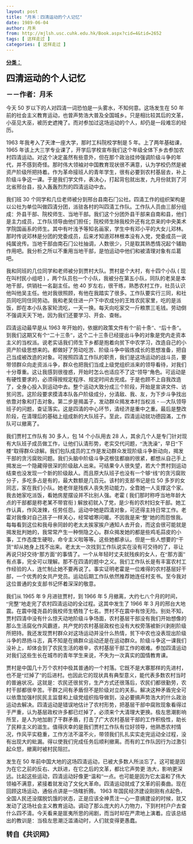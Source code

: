 ```yaml
---
layout: post
title: "月禾：四清运动的个人记忆"
date: 1989-06-04
author: 月禾
from: http://mjlsh.usc.cuhk.edu.hk/Book.aspx?cid=4&tid=2652
tags: [ 这样走过 ]
categories: [ 这样走过 ]
---
```


<div style="margin: 15px 10px 10px 0px;">
 <div>
  <span id="ctl00_ContentPlaceHolder1_chapter1_SubjectLabel" style="font-weight:bold;text-decoration:underline;">
   分类：
  </span>
 </div>
 <!--[if gte mso 9]><xml>
 <o:OfficeDocumentSettings>
  <o:AllowPNG/>
 </o:OfficeDocumentSettings>
</xml><![endif]-->
 <!--[if gte mso 9]><xml>
 <w:WordDocument>
  <w:View>Normal</w:View>
  <w:Zoom>0</w:Zoom>
  <w:TrackMoves/>
  <w:TrackFormatting/>
  <w:PunctuationKerning/>
  <w:ValidateAgainstSchemas/>
  <w:SaveIfXMLInvalid>false</w:SaveIfXMLInvalid>
  <w:IgnoreMixedContent>false</w:IgnoreMixedContent>
  <w:AlwaysShowPlaceholderText>false</w:AlwaysShowPlaceholderText>
  <w:DoNotPromoteQF/>
  <w:LidThemeOther>EN-US</w:LidThemeOther>
  <w:LidThemeAsian>JA</w:LidThemeAsian>
  <w:LidThemeComplexScript>X-NONE</w:LidThemeComplexScript>
  <w:Compatibility>
   <w:BreakWrappedTables/>
   <w:SnapToGridInCell/>
   <w:WrapTextWithPunct/>
   <w:UseAsianBreakRules/>
   <w:DontGrowAutofit/>
   <w:SplitPgBreakAndParaMark/>
   <w:EnableOpenTypeKerning/>
   <w:DontFlipMirrorIndents/>
   <w:OverrideTableStyleHps/>
   <w:UseFELayout/>
  </w:Compatibility>
  <m:mathPr>
   <m:mathFont m:val="Cambria Math"/>
   <m:brkBin m:val="before"/>
   <m:brkBinSub m:val="&#45;-"/>
   <m:smallFrac m:val="off"/>
   <m:dispDef/>
   <m:lMargin m:val="0"/>
   <m:rMargin m:val="0"/>
   <m:defJc m:val="centerGroup"/>
   <m:wrapIndent m:val="1440"/>
   <m:intLim m:val="subSup"/>
   <m:naryLim m:val="undOvr"/>
  </m:mathPr></w:WordDocument>
</xml><![endif]-->
 <!--[if gte mso 9]><xml>
 <w:LatentStyles DefLockedState="false" DefUnhideWhenUsed="true"
  DefSemiHidden="true" DefQFormat="false" DefPriority="99"
  LatentStyleCount="276">
  <w:LsdException Locked="false" Priority="0" SemiHidden="false"
   UnhideWhenUsed="false" QFormat="true" Name="Normal"/>
  <w:LsdException Locked="false" Priority="9" SemiHidden="false"
   UnhideWhenUsed="false" QFormat="true" Name="heading 1"/>
  <w:LsdException Locked="false" Priority="9" QFormat="true" Name="heading 2"/>
  <w:LsdException Locked="false" Priority="9" QFormat="true" Name="heading 3"/>
  <w:LsdException Locked="false" Priority="9" QFormat="true" Name="heading 4"/>
  <w:LsdException Locked="false" Priority="9" QFormat="true" Name="heading 5"/>
  <w:LsdException Locked="false" Priority="9" QFormat="true" Name="heading 6"/>
  <w:LsdException Locked="false" Priority="9" QFormat="true" Name="heading 7"/>
  <w:LsdException Locked="false" Priority="9" QFormat="true" Name="heading 8"/>
  <w:LsdException Locked="false" Priority="9" QFormat="true" Name="heading 9"/>
  <w:LsdException Locked="false" Priority="39" Name="toc 1"/>
  <w:LsdException Locked="false" Priority="39" Name="toc 2"/>
  <w:LsdException Locked="false" Priority="39" Name="toc 3"/>
  <w:LsdException Locked="false" Priority="39" Name="toc 4"/>
  <w:LsdException Locked="false" Priority="39" Name="toc 5"/>
  <w:LsdException Locked="false" Priority="39" Name="toc 6"/>
  <w:LsdException Locked="false" Priority="39" Name="toc 7"/>
  <w:LsdException Locked="false" Priority="39" Name="toc 8"/>
  <w:LsdException Locked="false" Priority="39" Name="toc 9"/>
  <w:LsdException Locked="false" Priority="35" QFormat="true" Name="caption"/>
  <w:LsdException Locked="false" Priority="10" SemiHidden="false"
   UnhideWhenUsed="false" QFormat="true" Name="Title"/>
  <w:LsdException Locked="false" Priority="0" Name="Default Paragraph Font"/>
  <w:LsdException Locked="false" Priority="11" SemiHidden="false"
   UnhideWhenUsed="false" QFormat="true" Name="Subtitle"/>
  <w:LsdException Locked="false" Priority="22" SemiHidden="false"
   UnhideWhenUsed="false" QFormat="true" Name="Strong"/>
  <w:LsdException Locked="false" Priority="20" SemiHidden="false"
   UnhideWhenUsed="false" QFormat="true" Name="Emphasis"/>
  <w:LsdException Locked="false" Priority="59" SemiHidden="false"
   UnhideWhenUsed="false" Name="Table Grid"/>
  <w:LsdException Locked="false" UnhideWhenUsed="false" Name="Placeholder Text"/>
  <w:LsdException Locked="false" Priority="1" SemiHidden="false"
   UnhideWhenUsed="false" QFormat="true" Name="No Spacing"/>
  <w:LsdException Locked="false" Priority="60" SemiHidden="false"
   UnhideWhenUsed="false" Name="Light Shading"/>
  <w:LsdException Locked="false" Priority="61" SemiHidden="false"
   UnhideWhenUsed="false" Name="Light List"/>
  <w:LsdException Locked="false" Priority="62" SemiHidden="false"
   UnhideWhenUsed="false" Name="Light Grid"/>
  <w:LsdException Locked="false" Priority="63" SemiHidden="false"
   UnhideWhenUsed="false" Name="Medium Shading 1"/>
  <w:LsdException Locked="false" Priority="64" SemiHidden="false"
   UnhideWhenUsed="false" Name="Medium Shading 2"/>
  <w:LsdException Locked="false" Priority="65" SemiHidden="false"
   UnhideWhenUsed="false" Name="Medium List 1"/>
  <w:LsdException Locked="false" Priority="66" SemiHidden="false"
   UnhideWhenUsed="false" Name="Medium List 2"/>
  <w:LsdException Locked="false" Priority="67" SemiHidden="false"
   UnhideWhenUsed="false" Name="Medium Grid 1"/>
  <w:LsdException Locked="false" Priority="68" SemiHidden="false"
   UnhideWhenUsed="false" Name="Medium Grid 2"/>
  <w:LsdException Locked="false" Priority="69" SemiHidden="false"
   UnhideWhenUsed="false" Name="Medium Grid 3"/>
  <w:LsdException Locked="false" Priority="70" SemiHidden="false"
   UnhideWhenUsed="false" Name="Dark List"/>
  <w:LsdException Locked="false" Priority="71" SemiHidden="false"
   UnhideWhenUsed="false" Name="Colorful Shading"/>
  <w:LsdException Locked="false" Priority="72" SemiHidden="false"
   UnhideWhenUsed="false" Name="Colorful List"/>
  <w:LsdException Locked="false" Priority="73" SemiHidden="false"
   UnhideWhenUsed="false" Name="Colorful Grid"/>
  <w:LsdException Locked="false" Priority="60" SemiHidden="false"
   UnhideWhenUsed="false" Name="Light Shading Accent 1"/>
  <w:LsdException Locked="false" Priority="61" SemiHidden="false"
   UnhideWhenUsed="false" Name="Light List Accent 1"/>
  <w:LsdException Locked="false" Priority="62" SemiHidden="false"
   UnhideWhenUsed="false" Name="Light Grid Accent 1"/>
  <w:LsdException Locked="false" Priority="63" SemiHidden="false"
   UnhideWhenUsed="false" Name="Medium Shading 1 Accent 1"/>
  <w:LsdException Locked="false" Priority="64" SemiHidden="false"
   UnhideWhenUsed="false" Name="Medium Shading 2 Accent 1"/>
  <w:LsdException Locked="false" Priority="65" SemiHidden="false"
   UnhideWhenUsed="false" Name="Medium List 1 Accent 1"/>
  <w:LsdException Locked="false" UnhideWhenUsed="false" Name="Revision"/>
  <w:LsdException Locked="false" Priority="34" SemiHidden="false"
   UnhideWhenUsed="false" QFormat="true" Name="List Paragraph"/>
  <w:LsdException Locked="false" Priority="29" SemiHidden="false"
   UnhideWhenUsed="false" QFormat="true" Name="Quote"/>
  <w:LsdException Locked="false" Priority="30" SemiHidden="false"
   UnhideWhenUsed="false" QFormat="true" Name="Intense Quote"/>
  <w:LsdException Locked="false" Priority="66" SemiHidden="false"
   UnhideWhenUsed="false" Name="Medium List 2 Accent 1"/>
  <w:LsdException Locked="false" Priority="67" SemiHidden="false"
   UnhideWhenUsed="false" Name="Medium Grid 1 Accent 1"/>
  <w:LsdException Locked="false" Priority="68" SemiHidden="false"
   UnhideWhenUsed="false" Name="Medium Grid 2 Accent 1"/>
  <w:LsdException Locked="false" Priority="69" SemiHidden="false"
   UnhideWhenUsed="false" Name="Medium Grid 3 Accent 1"/>
  <w:LsdException Locked="false" Priority="70" SemiHidden="false"
   UnhideWhenUsed="false" Name="Dark List Accent 1"/>
  <w:LsdException Locked="false" Priority="71" SemiHidden="false"
   UnhideWhenUsed="false" Name="Colorful Shading Accent 1"/>
  <w:LsdException Locked="false" Priority="72" SemiHidden="false"
   UnhideWhenUsed="false" Name="Colorful List Accent 1"/>
  <w:LsdException Locked="false" Priority="73" SemiHidden="false"
   UnhideWhenUsed="false" Name="Colorful Grid Accent 1"/>
  <w:LsdException Locked="false" Priority="60" SemiHidden="false"
   UnhideWhenUsed="false" Name="Light Shading Accent 2"/>
  <w:LsdException Locked="false" Priority="61" SemiHidden="false"
   UnhideWhenUsed="false" Name="Light List Accent 2"/>
  <w:LsdException Locked="false" Priority="62" SemiHidden="false"
   UnhideWhenUsed="false" Name="Light Grid Accent 2"/>
  <w:LsdException Locked="false" Priority="63" SemiHidden="false"
   UnhideWhenUsed="false" Name="Medium Shading 1 Accent 2"/>
  <w:LsdException Locked="false" Priority="64" SemiHidden="false"
   UnhideWhenUsed="false" Name="Medium Shading 2 Accent 2"/>
  <w:LsdException Locked="false" Priority="65" SemiHidden="false"
   UnhideWhenUsed="false" Name="Medium List 1 Accent 2"/>
  <w:LsdException Locked="false" Priority="66" SemiHidden="false"
   UnhideWhenUsed="false" Name="Medium List 2 Accent 2"/>
  <w:LsdException Locked="false" Priority="67" SemiHidden="false"
   UnhideWhenUsed="false" Name="Medium Grid 1 Accent 2"/>
  <w:LsdException Locked="false" Priority="68" SemiHidden="false"
   UnhideWhenUsed="false" Name="Medium Grid 2 Accent 2"/>
  <w:LsdException Locked="false" Priority="69" SemiHidden="false"
   UnhideWhenUsed="false" Name="Medium Grid 3 Accent 2"/>
  <w:LsdException Locked="false" Priority="70" SemiHidden="false"
   UnhideWhenUsed="false" Name="Dark List Accent 2"/>
  <w:LsdException Locked="false" Priority="71" SemiHidden="false"
   UnhideWhenUsed="false" Name="Colorful Shading Accent 2"/>
  <w:LsdException Locked="false" Priority="72" SemiHidden="false"
   UnhideWhenUsed="false" Name="Colorful List Accent 2"/>
  <w:LsdException Locked="false" Priority="73" SemiHidden="false"
   UnhideWhenUsed="false" Name="Colorful Grid Accent 2"/>
  <w:LsdException Locked="false" Priority="60" SemiHidden="false"
   UnhideWhenUsed="false" Name="Light Shading Accent 3"/>
  <w:LsdException Locked="false" Priority="61" SemiHidden="false"
   UnhideWhenUsed="false" Name="Light List Accent 3"/>
  <w:LsdException Locked="false" Priority="62" SemiHidden="false"
   UnhideWhenUsed="false" Name="Light Grid Accent 3"/>
  <w:LsdException Locked="false" Priority="63" SemiHidden="false"
   UnhideWhenUsed="false" Name="Medium Shading 1 Accent 3"/>
  <w:LsdException Locked="false" Priority="64" SemiHidden="false"
   UnhideWhenUsed="false" Name="Medium Shading 2 Accent 3"/>
  <w:LsdException Locked="false" Priority="65" SemiHidden="false"
   UnhideWhenUsed="false" Name="Medium List 1 Accent 3"/>
  <w:LsdException Locked="false" Priority="66" SemiHidden="false"
   UnhideWhenUsed="false" Name="Medium List 2 Accent 3"/>
  <w:LsdException Locked="false" Priority="67" SemiHidden="false"
   UnhideWhenUsed="false" Name="Medium Grid 1 Accent 3"/>
  <w:LsdException Locked="false" Priority="68" SemiHidden="false"
   UnhideWhenUsed="false" Name="Medium Grid 2 Accent 3"/>
  <w:LsdException Locked="false" Priority="69" SemiHidden="false"
   UnhideWhenUsed="false" Name="Medium Grid 3 Accent 3"/>
  <w:LsdException Locked="false" Priority="70" SemiHidden="false"
   UnhideWhenUsed="false" Name="Dark List Accent 3"/>
  <w:LsdException Locked="false" Priority="71" SemiHidden="false"
   UnhideWhenUsed="false" Name="Colorful Shading Accent 3"/>
  <w:LsdException Locked="false" Priority="72" SemiHidden="false"
   UnhideWhenUsed="false" Name="Colorful List Accent 3"/>
  <w:LsdException Locked="false" Priority="73" SemiHidden="false"
   UnhideWhenUsed="false" Name="Colorful Grid Accent 3"/>
  <w:LsdException Locked="false" Priority="60" SemiHidden="false"
   UnhideWhenUsed="false" Name="Light Shading Accent 4"/>
  <w:LsdException Locked="false" Priority="61" SemiHidden="false"
   UnhideWhenUsed="false" Name="Light List Accent 4"/>
  <w:LsdException Locked="false" Priority="62" SemiHidden="false"
   UnhideWhenUsed="false" Name="Light Grid Accent 4"/>
  <w:LsdException Locked="false" Priority="63" SemiHidden="false"
   UnhideWhenUsed="false" Name="Medium Shading 1 Accent 4"/>
  <w:LsdException Locked="false" Priority="64" SemiHidden="false"
   UnhideWhenUsed="false" Name="Medium Shading 2 Accent 4"/>
  <w:LsdException Locked="false" Priority="65" SemiHidden="false"
   UnhideWhenUsed="false" Name="Medium List 1 Accent 4"/>
  <w:LsdException Locked="false" Priority="66" SemiHidden="false"
   UnhideWhenUsed="false" Name="Medium List 2 Accent 4"/>
  <w:LsdException Locked="false" Priority="67" SemiHidden="false"
   UnhideWhenUsed="false" Name="Medium Grid 1 Accent 4"/>
  <w:LsdException Locked="false" Priority="68" SemiHidden="false"
   UnhideWhenUsed="false" Name="Medium Grid 2 Accent 4"/>
  <w:LsdException Locked="false" Priority="69" SemiHidden="false"
   UnhideWhenUsed="false" Name="Medium Grid 3 Accent 4"/>
  <w:LsdException Locked="false" Priority="70" SemiHidden="false"
   UnhideWhenUsed="false" Name="Dark List Accent 4"/>
  <w:LsdException Locked="false" Priority="71" SemiHidden="false"
   UnhideWhenUsed="false" Name="Colorful Shading Accent 4"/>
  <w:LsdException Locked="false" Priority="72" SemiHidden="false"
   UnhideWhenUsed="false" Name="Colorful List Accent 4"/>
  <w:LsdException Locked="false" Priority="73" SemiHidden="false"
   UnhideWhenUsed="false" Name="Colorful Grid Accent 4"/>
  <w:LsdException Locked="false" Priority="60" SemiHidden="false"
   UnhideWhenUsed="false" Name="Light Shading Accent 5"/>
  <w:LsdException Locked="false" Priority="61" SemiHidden="false"
   UnhideWhenUsed="false" Name="Light List Accent 5"/>
  <w:LsdException Locked="false" Priority="62" SemiHidden="false"
   UnhideWhenUsed="false" Name="Light Grid Accent 5"/>
  <w:LsdException Locked="false" Priority="63" SemiHidden="false"
   UnhideWhenUsed="false" Name="Medium Shading 1 Accent 5"/>
  <w:LsdException Locked="false" Priority="64" SemiHidden="false"
   UnhideWhenUsed="false" Name="Medium Shading 2 Accent 5"/>
  <w:LsdException Locked="false" Priority="65" SemiHidden="false"
   UnhideWhenUsed="false" Name="Medium List 1 Accent 5"/>
  <w:LsdException Locked="false" Priority="66" SemiHidden="false"
   UnhideWhenUsed="false" Name="Medium List 2 Accent 5"/>
  <w:LsdException Locked="false" Priority="67" SemiHidden="false"
   UnhideWhenUsed="false" Name="Medium Grid 1 Accent 5"/>
  <w:LsdException Locked="false" Priority="68" SemiHidden="false"
   UnhideWhenUsed="false" Name="Medium Grid 2 Accent 5"/>
  <w:LsdException Locked="false" Priority="69" SemiHidden="false"
   UnhideWhenUsed="false" Name="Medium Grid 3 Accent 5"/>
  <w:LsdException Locked="false" Priority="70" SemiHidden="false"
   UnhideWhenUsed="false" Name="Dark List Accent 5"/>
  <w:LsdException Locked="false" Priority="71" SemiHidden="false"
   UnhideWhenUsed="false" Name="Colorful Shading Accent 5"/>
  <w:LsdException Locked="false" Priority="72" SemiHidden="false"
   UnhideWhenUsed="false" Name="Colorful List Accent 5"/>
  <w:LsdException Locked="false" Priority="73" SemiHidden="false"
   UnhideWhenUsed="false" Name="Colorful Grid Accent 5"/>
  <w:LsdException Locked="false" Priority="60" SemiHidden="false"
   UnhideWhenUsed="false" Name="Light Shading Accent 6"/>
  <w:LsdException Locked="false" Priority="61" SemiHidden="false"
   UnhideWhenUsed="false" Name="Light List Accent 6"/>
  <w:LsdException Locked="false" Priority="62" SemiHidden="false"
   UnhideWhenUsed="false" Name="Light Grid Accent 6"/>
  <w:LsdException Locked="false" Priority="63" SemiHidden="false"
   UnhideWhenUsed="false" Name="Medium Shading 1 Accent 6"/>
  <w:LsdException Locked="false" Priority="64" SemiHidden="false"
   UnhideWhenUsed="false" Name="Medium Shading 2 Accent 6"/>
  <w:LsdException Locked="false" Priority="65" SemiHidden="false"
   UnhideWhenUsed="false" Name="Medium List 1 Accent 6"/>
  <w:LsdException Locked="false" Priority="66" SemiHidden="false"
   UnhideWhenUsed="false" Name="Medium List 2 Accent 6"/>
  <w:LsdException Locked="false" Priority="67" SemiHidden="false"
   UnhideWhenUsed="false" Name="Medium Grid 1 Accent 6"/>
  <w:LsdException Locked="false" Priority="68" SemiHidden="false"
   UnhideWhenUsed="false" Name="Medium Grid 2 Accent 6"/>
  <w:LsdException Locked="false" Priority="69" SemiHidden="false"
   UnhideWhenUsed="false" Name="Medium Grid 3 Accent 6"/>
  <w:LsdException Locked="false" Priority="70" SemiHidden="false"
   UnhideWhenUsed="false" Name="Dark List Accent 6"/>
  <w:LsdException Locked="false" Priority="71" SemiHidden="false"
   UnhideWhenUsed="false" Name="Colorful Shading Accent 6"/>
  <w:LsdException Locked="false" Priority="72" SemiHidden="false"
   UnhideWhenUsed="false" Name="Colorful List Accent 6"/>
  <w:LsdException Locked="false" Priority="73" SemiHidden="false"
   UnhideWhenUsed="false" Name="Colorful Grid Accent 6"/>
  <w:LsdException Locked="false" Priority="19" SemiHidden="false"
   UnhideWhenUsed="false" QFormat="true" Name="Subtle Emphasis"/>
  <w:LsdException Locked="false" Priority="21" SemiHidden="false"
   UnhideWhenUsed="false" QFormat="true" Name="Intense Emphasis"/>
  <w:LsdException Locked="false" Priority="31" SemiHidden="false"
   UnhideWhenUsed="false" QFormat="true" Name="Subtle Reference"/>
  <w:LsdException Locked="false" Priority="32" SemiHidden="false"
   UnhideWhenUsed="false" QFormat="true" Name="Intense Reference"/>
  <w:LsdException Locked="false" Priority="33" SemiHidden="false"
   UnhideWhenUsed="false" QFormat="true" Name="Book Title"/>
  <w:LsdException Locked="false" Priority="37" Name="Bibliography"/>
  <w:LsdException Locked="false" Priority="39" QFormat="true" Name="TOC Heading"/>
 </w:LatentStyles>
</xml><![endif]-->
 <!--[if gte mso 10]>
<style>
 /* Style Definitions */
table.MsoNormalTable
	{mso-style-name:"Table Normal";
	mso-tstyle-rowband-size:0;
	mso-tstyle-colband-size:0;
	mso-style-noshow:yes;
	mso-style-priority:99;
	mso-style-parent:"";
	mso-padding-alt:0in 5.4pt 0in 5.4pt;
	mso-para-margin:0in;
	mso-para-margin-bottom:.0001pt;
	mso-pagination:widow-orphan;
	font-size:10.0pt;
	font-family:"Times New Roman";}
</style>
<![endif]-->
 <!--StartFragment-->
 <p class="MsoNormal">
  <o:p>
   <b>
    <font size="4">
    </font>
   </b>
  </o:p>
 </p>
 <p class="MsoNormal">
  <b>
   <span lang="ZH-CN" style="font-family: 宋体;">
    <font size="5">
     四清运动的个人记忆
    </font>
   </span>
   <font size="4">
    <o:p>
    </o:p>
   </font>
  </b>
 </p>
 <p class="MsoNormal">
  <span lang="ZH-CN" style='font-family:宋体;mso-ascii-font-family:
"Times New Roman"'>
   <b>
    <font size="4">
     －－作者：月禾
    </font>
   </b>
  </span>
  <o:p>
  </o:p>
 </p>
 <p class="MsoNormal">
  <o:p>
  </o:p>
 </p>
 <p class="MsoNormal">
  <span lang="ZH-CN" style='font-family:宋体;mso-ascii-font-family:
"Times New Roman"'>
   今天
  </span>
  50
  <span lang="ZH-CN" style='font-family:宋体;
mso-ascii-font-family:"Times New Roman"'>
   岁以下的人对四清一词恐怕是一头雾水，不知何意。这场发生在
  </span>
  50
  <span lang="ZH-CN" style='font-family:宋体;mso-ascii-font-family:"Times New Roman"'>
   年前的社会主义教育运动，也曾声势浩大普及全国城乡。只是相比较其后的文革，小巫见大巫，被历史遮掩了。而对参加过这场运动的个人，却仍是一段难忘的经历。
  </span>
  <o:p>
  </o:p>
 </p>
 <p class="MsoNormal">
  1963
  <span lang="ZH-CN" style='font-family:宋体;mso-ascii-font-family:
"Times New Roman"'>
   年我考入了天津一座大学，那时工科院校学制是
  </span>
  5
  <span lang="ZH-CN" style='font-family:宋体;mso-ascii-font-family:"Times New Roman"'>
   年。上了两年基础课，
  </span>
  1965
  <span lang="ZH-CN" style='font-family:宋体;mso-ascii-font-family:"Times New Roman"'>
   年该上大三学专业课了，开学后学校宣布我们这个年级全体下乡去参加农村四清运动。对这个决定虽然有些意外，但在那个政治挂帅强调阶级斗争的年代，并不感到奇怪。那时伟大领袖对中国教育现状很不满意，认为学校仍然是被资产阶级所把持着。作为革命接班人的青年学生，很有必要到农村基层去，补上阶级斗争这一课。于是我们学文件，表决心，打起背包就出发，九月份就到了河北省邢台县，投入轰轰烈烈的四清运动中去。
  </span>
  <o:p>
  </o:p>
 </p>
 <p class="MsoNormal">
  <span lang="ZH-CN" style='font-family:宋体;mso-ascii-font-family:
"Times New Roman"'>
   我们班
  </span>
  30
  <span lang="ZH-CN" style='font-family:宋体;
mso-ascii-font-family:"Times New Roman"'>
   个同学和几位老师被分到邢台县南石门公社。四清工作的组织架构是以公社为单位叫做四清分团，派驻各村的叫四清工作队。工作队人员由三部分组成：外县干部、院校师生、当地干部。我们这个分团外县干部来自南和县，他们是主力成员，工作队领导由他们担任；院校师生除我校外还有北京来的中央美术学院国画系的师生。其中有叶浅予等知名画家，学生中有邓小平的大女儿邓林。那时传说邓林是分团的党委成员，后来才知道邓林根本没有入党，党委成员一说纯属讹传。当地干部由南石门公社抽调，人数很少，只是取其熟悉情况起个辅助作用吧。我分析之所以不重用当地干部，是怕运动中他们和被清理对象有瓜葛吧。
  </span>
  <o:p>
  </o:p>
 </p>
 <p class="MsoNormal">
  <span lang="ZH-CN" style='font-family:宋体;mso-ascii-font-family:
"Times New Roman"'>
   我和同班的几位同学和老师被分到贾村大队。贾村是个大村，有十四个小队
  </span>
  (
  <span lang="ZH-CN" style='font-family:宋体;mso-ascii-font-family:"Times New Roman"'>
   现在叫村民小组吧
  </span>
  )
  <span lang="ZH-CN" style='font-family:宋体;mso-ascii-font-family:"Times New Roman"'>
   ，两个队员包一个小队，我被分在第五小队，同队的老吴是本地干部，供销社一名副主任。他
  </span>
  40
  <span lang="ZH-CN" style='font-family:宋体;mso-ascii-font-family:"Times New Roman"'>
   岁左右，很干练，熟悉农村工作，社员认识他叫他吴主任。他对我很照顾，有他在我踏实了很多。工作队要实行三同，和社员同吃同住同劳动。我和老吴住进一户下中农成分的王姓农民家里，吃的是派饭，即在本小队各家轮流吃，一天一换。每天向吃家交一斤粮票三毛钱。劳动倒不强调天天下地，因为我们还要学习、开会、查帐。
  </span>
  <o:p>
  </o:p>
 </p>
 <p class="MsoNormal">
  <span lang="ZH-CN" style='font-family:宋体;mso-ascii-font-family:
"Times New Roman"'>
   四清运动最早是从
  </span>
  1963
  <span lang="ZH-CN" style='font-family:宋体;
mso-ascii-font-family:"Times New Roman"'>
   年开始的，依据的政策文件有个“前十条”、“后十条”。到我们这期又有个“二十三条”，这个二十三条已经提出斗争的对象是党内走资本主义的当权派。说老实话我们师生下乡都是抱着向贫下中农学习，改造自己的小资产阶级思想来的。都做好了劳动吃苦、阶级斗争中锻炼成长的思想准备，把自己当成被改造的对象。可按照四清工作队的职责，我们是这场运动的战斗员，要带领群众向走资派斗争，群众也把我们当成上级党组织派来的领导看待，对我们十分尊重。这让我感到很徨惑，开始时怎么也适应不了这“领导”角色。可运动是有硬性要求的，必须得按规定程序、规定时间去完成。于是也顾不上自我改造了，全身心投入到运动中去。整个运动大致分成三个阶段，开始是宣讲文件、访贫问苦。这阶段要求摸清本队各户阶级成分，分清敌、我、友，为下步斗争找出依靠对象和打击对象。第二步是揭盖子，发动群众揭发本村当权派
  </span>
  -
  <span lang="ZH-CN" style='font-family:宋体;mso-ascii-font-family:"Times New Roman"'>
   —大队领导班子的问题，查证落实。这是四清的中心环节，清经济是重中之重。最后是整改阶段，在清理后的基础上组成新的大队班子。至此，四清运动就功德园滿，工作队可以撤离了。
  </span>
  <o:p>
  </o:p>
 </p>
 <p class="MsoNormal">
  <span lang="ZH-CN" style='font-family:宋体;mso-ascii-font-family:
"Times New Roman"'>
   我们贾村工作队有
  </span>
  30
  <span lang="ZH-CN" style='font-family:宋体;
mso-ascii-font-family:"Times New Roman"'>
   多人，包
  </span>
  14
  <span lang="ZH-CN" style='font-family:宋体;mso-ascii-font-family:"Times New Roman"'>
   个小队用去
  </span>
  28
  <span lang="ZH-CN" style='font-family:宋体;mso-ascii-font-family:"Times New Roman"'>
   人，其余几个人是专门针对现有大队班子成员做工作，让他们认清形势，老实交代问题，“洗洗澡”，早日“下楼”取得群众谅解。我们包队成员的工作是发动群众发现阶级斗争新动向，揭发干部的贪污腐败问题。我们头脑中阶级斗争这根弦都崩的很紧，都想从自己手上揭发出一个隐藏得很深的阶级敌人出来。可结果令人很失望，若大个贾村到运动结束也没发现一个新的阶级敌人。而且原大队班子也没有一个够“线”的贪污腐败分子，多吃多占是有的，最大数额是几百元。该村的支部书记是位
  </span>
  50
  <span lang="ZH-CN" style='font-family:宋体;mso-ascii-font-family:"Times New Roman"'>
   多岁的女同志，家在我们小队。她老伴是残疾人丧失劳动能力，全靠她一人支撑这个家。我去她家吃派饭，看她房屋摆设并不比别人强。老霍
  </span>
  (
  <span lang="ZH-CN" style='font-family:宋体;mso-ascii-font-family:"Times New Roman"'>
   我们那时称呼当地年龄大点的干部都是称老某不带官衔
  </span>
  )
  <span lang="ZH-CN" style='font-family:宋体;mso-ascii-font-family:"Times New Roman"'>
   解放初就入了党，是少有的农村妇女干部。她工作认真，作风泼辣，任劳任怨。运动中她是四清对象，可还得主持日常工作。老霍对我像对自己孩子一样关心，经常嘘寒问暖。不因我是来“整”她的而怨恨我。每每看到这位和我母亲同龄的老太太挨家挨户通知人去开会，而这会很可能就是揭发批判她的，我常常产生一种恻隐之心。群众揭发她的都是些鸡毛蒜皮的小事，工作态度生硬啦，命令主义啦等等。这些她都承认。但是一些人想要的“干货”却从她身上找不出来。老太太一次找到工作队说实在没有可交待的了，非让再说只好交待“那方面”的事情了。一个从年轻时丈夫就残疾的女人，在“那方面”有点事，完全可以理解。那不在四清的题中之义。我们工作队长是有丰富农村工作经验的人，连忙制止她不要再说了。事实证明老霍是一位难得的农村基层好干部，一个优秀的女共产党员。运动后期工作队依然推荐她连任村支书。至今我对这位普通的女支部书记怀着深深的敬意。
  </span>
  <o:p>
  </o:p>
 </p>
 <p class="MsoNormal">
  <span lang="ZH-CN" style='font-family:宋体;mso-ascii-font-family:
"Times New Roman"'>
   我们从
  </span>
  1965
  <span lang="ZH-CN" style='font-family:宋体;
mso-ascii-font-family:"Times New Roman"'>
   年
  </span>
  9
  <span lang="ZH-CN" style='font-family:宋体;mso-ascii-font-family:"Times New Roman"'>
   月进驻贾村，到
  </span>
  1966
  <span lang="ZH-CN" style='font-family:宋体;mso-ascii-font-family:"Times New Roman"'>
   年
  </span>
  5
  <span lang="ZH-CN" style='font-family:宋体;mso-ascii-font-family:"Times New Roman"'>
   月撤离，大约七八个月的时间，“完整”地走完了农村四清运动的全过程。这其中发生了
  </span>
  1966
  <span lang="ZH-CN" style='font-family:宋体;mso-ascii-font-family:"Times New Roman"'>
   年
  </span>
  3
  <span lang="ZH-CN" style='font-family:宋体;mso-ascii-font-family:"Times New Roman"'>
   月的邢台大地震。在震中隆尧县的我校师生牺牲了七名。贾村不在震中有惊无险。别处不知，贾村四清中没有什么惊天动地阶级斗争场面，农村基层干部没有我们开始想像的那么生活腐化作风霸道，共产党的农村基层政权也没有大权旁落被新兴剥削阶级所把持。我还发现贾村群众对这场运动并没什么热情，贫下中农也没表现出阶级斗争的昂扬斗志，真不知是在搞群众运动还是在运动群众。阶级斗争这一课我们没补上，却体会到了农民生活的艰辛，农村基层干部工作的艰难。参加四清运动对我们这些生长在城市的青年学生来说，不失为一次真实的国情教育课。
  </span>
  <o:p>
  </o:p>
 </p>
 <p class="MsoNormal">
  <span lang="ZH-CN" style='font-family:宋体;mso-ascii-font-family:
"Times New Roman"'>
   贾村是中国几十万个农村中极其普通的一个村落。它既不是大寨那样的先进村，也不是“烂掉了”的后进村。也因此它的现状具有典型意义，能代表多数农村当时的普遍状况。这就是：农民还很贫穷，生产方式还很落后，农民们都很勤劳，农村干部都很辛苦。干群之间有矛盾但不是阶级对立的关系。解决这种矛盾完全可以依靠加强村民民主监督和上级党组织指导做到，没必要搞声势浩大的什么政治运动去解决。四清运动是错误地估计了农村形势，把基层干部中腐败现象看得过于严重，认为基层政权许多都已烂掉了，必须来个大清理大更换。极左思潮影响所至，是人为地加剧了干群矛盾，打击了广大农村基层干部的工作积极性，助长了民粹主义的滋生。值得庆幸的是我们贾村工作队有位好领导，他熟悉农村情况，作风平实稳重，工作方法不温不火，带领我们扎扎实实走完运动全过程，没有出现大的紕漏。得以使我们完成任务后顺利撤离。而有的工作队因行为过激引起众怒，撤离时被村民阻拦。
  </span>
  <o:p>
  </o:p>
 </p>
 <p class="MsoNormal">
  <span lang="ZH-CN" style='font-family:宋体;mso-ascii-font-family:
"Times New Roman"'>
   发生在
  </span>
  50
  <span lang="ZH-CN" style='font-family:宋体;
mso-ascii-font-family:"Times New Roman"'>
   年前中国大地的这场四清运动，已被大多数人所淡忘了。这可能是因为在它之前的反右、大跃进，在它之后的文革，都比它声势更
  </span>
  <span lang="ZH-CN">
  </span>
  <span lang="ZH-CN" style='font-family:宋体;mso-ascii-font-family:
"Times New Roman"'>
   浩大，影响更深远。比起这些运动，四清运动好像更“温和”一点。也可能是因为它太温和了伟大领袖不满意，紧接着就发动了文化大革命。四清运动就成了文革的前奏曲。现在回顾这场运动，通俗点讲是一场瞎折腾。
  </span>
  1963
  <span lang="ZH-CN" style='font-family:宋体;mso-ascii-font-family:"Times New Roman"'>
   年国民经济建设刚刚有点起色，全国人民还没摆脱饥饿的状态，正是应该全神贯注一心一意搞建设的时候，就又发动了这场社会主义教育运动。调动了那么庞大的人力物力，下到村村户户去查什么四不清。今天看来是匪夷所思的闹剧，而当时却在严肃地上演着。应该总结出的教训是：当极左思潮泛滥涌动时，人们就变得更愚蠢。
  </span>
  <o:p>
  </o:p>
 </p>
 <p class="MsoNormal">
  <o:p>
  </o:p>
 </p>
 <p class="MsoNormal">
  <b>
   <font size="4">
    <span lang="ZH-CN" style='font-family:宋体;mso-ascii-font-family:
"Times New Roman"'>
     转自《共识网》
    </span>
    <o:p>
    </o:p>
   </font>
  </b>
 </p>
 <p class="MsoNormal">
  <o:p>
   <b>
    <font size="4">
    </font>
   </b>
  </o:p>
 </p>
 <!--EndFragment-->
</div>

